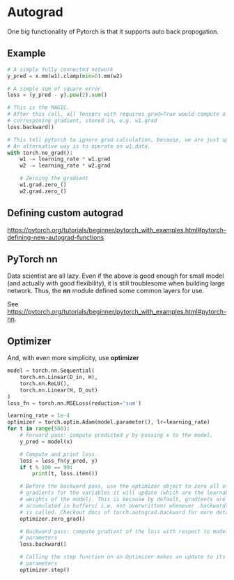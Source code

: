 # Autograd

One big functionality of Pytorch is that it supports auto back propogation.

## Example

```python
# A simple fully connected network
y_pred = x.mm(w1).clamp(min=0).mm(w2)

# A simple sum of square error
loss = (y_pred - y).pow(2).sum()

# This is the MAGIC.
# After this call, all Tensors with requires_grad=True would compute a
# corresponing gradient, stored in, e.g. w1.grad
loss.backward()

# This tell pytorch to ignore grad calculation, because, we are just updating the weights.
# An alternative way is to operate on w1.data.
with torch.no_grad():
    w1 -= learning_rate * w1.grad
    w2 -= learning_rate * w2.grad

    # Zeroing the gradient
    w1.grad.zero_()
    w2.grad.zero_()
```

## Defining custom autograd

https://pytorch.org/tutorials/beginner/pytorch_with_examples.html#pytorch-defining-new-autograd-functions

## PyTorch nn

Data scientist are all lazy. Even if the above is good enough for small model (and actually with good flexibility), it is still troublesome when building large network. Thus, the **nn** module defined some common layers for use.

See https://pytorch.org/tutorials/beginner/pytorch_with_examples.html#pytorch-nn.

## Optimizer

And, with even more simplicity, use **optimizer**

```python
model = torch.nn.Sequential(
    torch.nn.Linear(D_in, H),
    torch.nn.ReLU(),
    torch.nn.Linear(H, D_out)
)
loss_fn = torch.nn.MSELoss(reduction='sum')

learning_rate = 1e-4
optimizer = torch.optim.Adam(model.parameter(), lr=learning_rate)
for t in range(500):
    # Forward pass: compute predicted y by passing x to the model.
    y_pred = model(x)

    # Compute and print loss.
    loss = loss_fn(y_pred, y)
    if t % 100 == 99:
        print(t, loss.item())

    # Before the backward pass, use the optimizer object to zero all of the
    # gradients for the variables it will update (which are the learnable
    # weights of the model). This is because by default, gradients are
    # accumulated in buffers( i.e, not overwritten) whenever .backward()
    # is called. Checkout docs of torch.autograd.backward for more details.
    optimizer.zero_grad()

    # Backward pass: compute gradient of the loss with respect to model
    # parameters
    loss.backward()

    # Calling the step function on an Optimizer makes an update to its
    # parameters
    optimizer.step()
```
